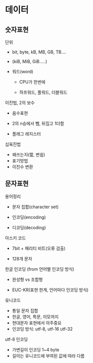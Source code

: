 # 데이터

## 숫자표현

단위

- bit, byte, kB, MB, GB, TB....

- (kiB, MiB, GiB.....)

- 워드(word)

  - CPU가 한번에

  - 하프워드, 풀워드, 더블워드



이진법, 2의 보수

- 음수표현

- 2의 n승에서 뺌, 뒤집고 1더함

- 플래그 레지스터



십육진법

- 왜쓰는지(짧, 변쉽)
- 표기방법
- 이진수 변환



## 문자표현

용어정리

- 문자 집합(character set)

- 인코딩(encoding)
- 디코딩(decoding)



아스키 코드

- 7bit + 패리티 비트(오류 검출)

- 128개 문자



한글 인코딩 (from 언어별 인코딩 방식)

- 완성형 vs 조합형

- EUC-KR(표현 한계, 언어마다 인코딩 방식)



유니코드

- 통일 문자 집합
- 한글, 영어, 특문, 이모까지
- 현대문자 표현에서 아주중요
- 인코딩 방식: utf-8, utf-16 utf-32



utf-8 인코딩

- 가변길이 인코딩 1~4 byte
- 길이는 유니코드에 부여된 값에 따라 다름